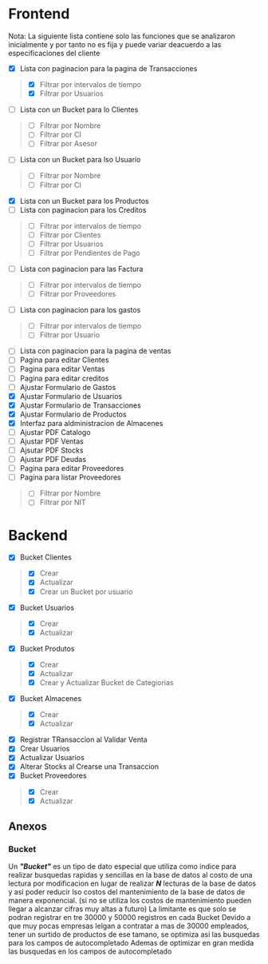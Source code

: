 # Frontend
Nota: La siguiente lista contiene solo las funciones que se analizaron inicialmente  y por tanto no es fija y puede variar deacuerdo a las especificaciones del cliente


* [X] Lista con paginacion para la pagina de Transacciones 

> - [X] Filtrar por intervalos de tiempo
> - [X] Filtrar por Usuarios

* [ ] Lista con un Bucket para lo Clientes

> - [ ] Filtrar por Nombre
> - [ ] Filtrar por CI
> - [ ] Filtrar por Asesor

* [ ] Lista con un Bucket para lso Usuario

> - [ ] Filtrar por Nombre
> - [ ] Filtrar por CI

* [X] Lista con un Bucket para los Productos
* [ ] Lista con  paginacion para los Creditos

> - [ ] Filtrar por intervalos de tiempo
> - [ ] Filtrar por Clientes
> - [ ] Filtrar por Usuarios
> - [ ] Filtrar por Pendientes de Pago

* [ ] Lista con paginacion para las Factura

> - [ ] Filtrar por intervalos de tiempo
> - [ ] Filtrar por Proveedores

* [ ] Lista con paginacion para los gastos

> - [ ] Filtrar por intervalos de tiempo
> - [ ] Filtrar por Usuario

* [ ] Lista con paginacion para la pagina de ventas
* [ ] Pagina para editar Clientes
* [ ] Pagina para editar Ventas
* [ ] Pagina para editar creditos
* [ ] Ajustar Formulario de Gastos
* [X] Ajustar Formulario de Usuarios
* [X] Ajustar Formulario de Transacciones
* [X] Ajustar Formulario de Productos
* [X] Interfaz para aldministracion de Almacenes
* [ ] Ajustar PDF Catalogo
* [ ] Ajustar PDF Ventas
* [ ] Ajsutar PDF Stocks
* [ ] Ajustar PDF Deudas
* [ ] Pagina para editar Proveedores
* [ ] Pagina para listar Proveedores

> - [ ] Filtrar por Nombre
> - [ ] Filtrar por NIT
 
# Backend


* [X] Bucket Clientes

> - [X] Crear
> - [X] Actualizar
> - [X] Crear un Bucket por usuario

* [X] Bucket Usuarios

> - [X] Crear
> - [X] Actualizar 

* [X] Bucket Produtos

> - [X] Crear
> - [X] Actualizar
> - [X] Crear y Actualizar Bucket de Categiorias

* [X] Bucket Almacenes

> - [X] Crear
> - [X] Actualizar

* [X] Registrar TRansaccion al Validar Venta
* [X] Crear Usuarios
* [X] Actualizar Usuarios
* [X] Alterar Stocks al Crearse una Transaccion
* [X] Bucket Proveedores

> - [X] Crear
> - [X] Actualizar
 
## Anexos

### Bucket

Un **_"Bucket"_** es un tipo de dato especial que utiliza como indice para realizar busquedas rapidas y sencillas en la base de datos al costo de una lectura por modificacion en lugar de realizar **_N_** lecturas de la  base de datos y asi poder reducir lso costos del mantenimiento de la base de datos de manera exponencial. (si no se utiliza los costos de mantenimiento pueden llegar a alcanzar cifras muy altas a futuro)
La limitante es que solo se podran registrar en tre 30000 y 50000 registros en cada Bucket 
Devido a que muy pocas empresas lelgan a contratar a mas de 30000 empleados, tener un surtido de productos de ese tamano, se optimiza asi las busquedas para los campos de autocompletado
Ademas de optimizar en gran medida las busquedas en los campos de autocompletado
